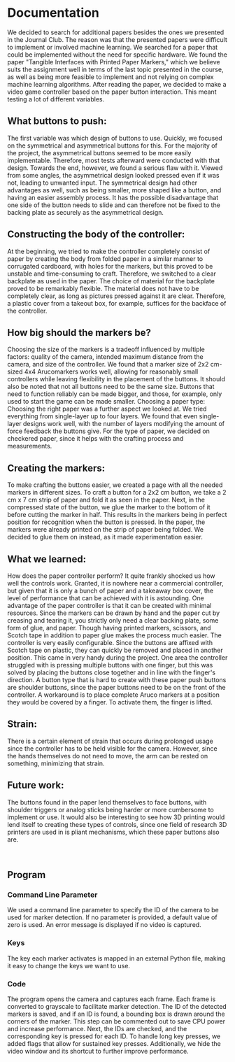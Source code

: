 # Documentation
We decided to search for additional papers besides the ones we presented in the Journal Club. The reason was that the presented papers were difficult to implement or involved machine learning. We searched for a paper that could be implemented without the need for specific hardware. We found the paper "Tangible Interfaces with Printed Paper Markers," which we believe suits the assignment well in terms of the last topic presented in the course, as well as being more feasible to implement and not relying on complex machine learning algorithms.
After reading the paper, we decided to make a video game controller based on the paper button interaction. This meant testing a lot of different variables.
## What buttons to push: 
The first variable was which design of buttons to use. Quickly, we focused on the symmetrical and asymmetrical buttons for this. For the majority of the project, the asymmetrical buttons seemed to be more easily implementable. Therefore, most tests afterward were conducted with that design. Towards the end, however, we found a serious flaw with it. Viewed from some angles, the asymmetrical design looked pressed even if it was not, leading to unwanted input. The symmetrical design had other advantages as well, such as being smaller, more shaped like a button, and having an easier assembly process. It has the possible disadvantage that one side of the button needs to slide and can therefore not be fixed to the backing plate as securely as the asymmetrical design.
## Constructing the body of the controller: 
At the beginning, we tried to make the controller completely consist of paper by creating the body from folded paper in a similar manner to corrugated cardboard, with holes for the markers, but this proved to be unstable and time-consuming to craft. Therefore, we switched to a clear backplate as used in the paper. The choice of material for the backplate proved to be remarkably flexible. The material does not have to be completely clear, as long as pictures pressed against it are clear. Therefore, a plastic cover from a takeout box, for example, suffices for the backface of the controller.
## How big should the markers be? 
Choosing the size of the markers is a tradeoff influenced by multiple factors: quality of the camera, intended maximum distance from the camera, and size of the controller. We found that a marker size of 2x2 cm-sized 4x4 Arucomarkers works well, allowing for reasonably small controllers while leaving flexibility in the placement of the buttons. It should also be noted that not all buttons need to be the same size. Buttons that need to function reliably can be made bigger, and those, for example, only used to start the game can be made smaller.
Choosing a paper type: Choosing the right paper was a further aspect we looked at. We tried everything from single-layer up to four layers. We found that even single-layer designs work well, with the number of layers modifying the amount of force feedback the buttons give. For the type of paper, we decided on checkered paper, since it helps with the crafting process and measurements.
## Creating the markers: 
To make crafting the buttons easier, we created a page with all the needed markers in different sizes.
To craft a button for a 2x2 cm button, we take a 2 cm x 7 cm strip of paper and fold it as seen in the paper. Next, in the compressed state of the button, we glue the marker to the bottom of it before cutting the marker in half. This results in the markers being in perfect position for recognition when the button is pressed. In the paper, the markers were already printed on the strip of paper being folded. We decided to glue them on instead, as it made experimentation easier.

## What we learned:
How does the paper controller perform?
It quite frankly shocked us how well the controls work. Granted, it is nowhere near a commercial controller, but given that it is only a bunch of paper and a takeaway box cover, the level of performance that can be achieved with it is astounding. One advantage of the paper controller is that it can be created with minimal resources. Since the markers can be drawn by hand and the paper cut by creasing and tearing it, you strictly only need a clear backing plate, some form of glue, and paper. Though having printed markers, scissors, and Scotch tape in addition to paper glue makes the process much easier. The controller is very easily configurable. Since the buttons are affixed with Scotch tape on plastic, they can quickly be removed and placed in another position. This came in very handy during the project.
One area the controller struggled with is pressing multiple buttons with one finger, but this was solved by placing the buttons close together and in line with the finger's direction. A button type that is hard to create with these paper push buttons are shoulder buttons, since the paper buttons need to be on the front of the controller. A workaround is to place complete Aruco markers at a position they would be covered by a finger. To activate them, the finger is lifted.
## Strain: 
There is a certain element of strain that occurs during prolonged usage since the controller has to be held visible for the camera. However, since the hands themselves do not need to move, the arm can be rested on something, minimizing that strain.
## Future work:
The buttons found in the paper lend themselves to face buttons, with shoulder triggers or analog sticks being harder or more cumbersome to implement or use. It would also be interesting to see how 3D printing would lend itself to creating these types of controls, since one field of research 3D printers are used in is pliant mechanisms, which these paper buttons also are.

</br>

## Program
### Command Line Parameter
We used a command line parameter to specify the ID of the camera to be used for marker detection. If no parameter is provided, a default value of zero is used. An error message is displayed if no video is captured.
### Keys
The key each marker activates is mapped in an external Python file, making it easy to change the keys we want to use.
### Code
The program opens the camera and captures each frame. Each frame is converted to grayscale to facilitate marker detection. The ID of the detected markers is saved, and if an ID is found, a bounding box is drawn around the corners of the marker. This step can be commented out to save CPU power and increase performance. Next, the IDs are checked, and the corresponding key is pressed for each ID. To handle long key presses, we added flags that allow for sustained key presses. Additionally, we hide the video window and its shortcut to further improve performance.